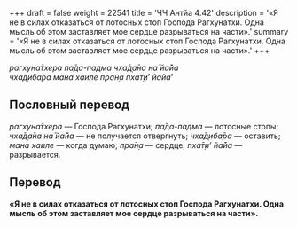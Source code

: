 +++
draft = false
weight = 22541
title = 'ЧЧ Антйа 4.42'
description = '«Я не в силах отказаться от лотосных стоп Господа Рагхунатхи. Одна мысль об этом заставляет мое сердце разрываться на части».'
summary = '«Я не в силах отказаться от лотосных стоп Господа Рагхунатхи. Одна мысль об этом заставляет мое сердце разрываться на части».'
+++

_рагхуна̄тхера па̄да-падма чха̄д̣а̄на на̄ йа̄йа  
чха̄д̣иба̄ра мана хаиле пра̄н̣а пха̄т̣и’ йа̄йа’_

## Пословный перевод

_рагхуна̄тхера_ — Господа Рагхунатхи; _па̄да_\-_падма_ — лотосные стопы; _чха̄д̣а̄на_ _на̄_ _йа̄йа_ — не получается отвергнуть; _чха̄д̣иба̄ра_ — оставить; _мана_ _хаиле_ — когда думаю; _пра̄н̣а_ — сердце; _пха̄т̣и’_ _йа̄йа_ — разрывается.

## Перевод

**«Я не в силах отказаться от лотосных стоп Господа Рагхунатхи. Одна мысль об этом заставляет мое сердце разрываться на части».**
